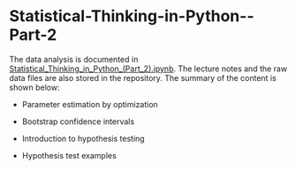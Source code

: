 # Statistical-Thinking-in-Python--Part-2

The data analysis is documented in [Statistical_Thinking_in_Python_(Part_2).ipynb](https://github.com/iDataist/Statistical-Thinking-in-Python--Part-2/blob/master/Statistical_Thinking_in_Python%20(Part%202).ipynb). The lecture notes and the raw data files are also stored in the repository. The summary of the content is shown below:

- Parameter estimation by optimization

- Bootstrap confidence intervals

- Introduction to hypothesis testing

- Hypothesis test examples

